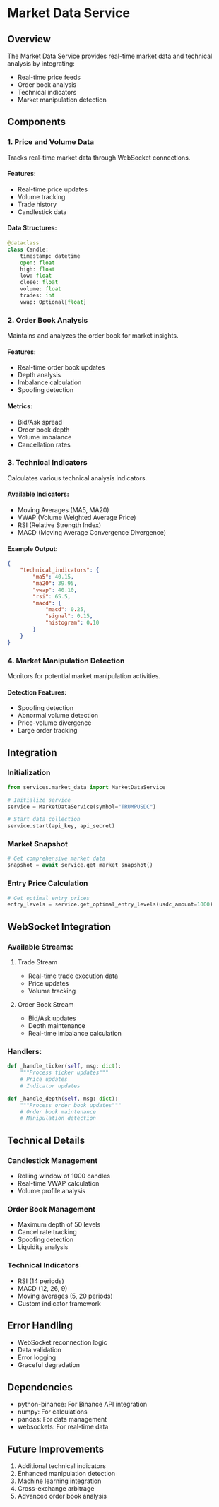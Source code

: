 # Market Data Service

## Overview
The Market Data Service provides real-time market data and technical analysis by integrating:
- Real-time price feeds
- Order book analysis
- Technical indicators
- Market manipulation detection

## Components

### 1. Price and Volume Data
Tracks real-time market data through WebSocket connections.

#### Features:
- Real-time price updates
- Volume tracking
- Trade history
- Candlestick data

#### Data Structures:
```python
@dataclass
class Candle:
    timestamp: datetime
    open: float
    high: float
    low: float
    close: float
    volume: float
    trades: int
    vwap: Optional[float]
```

### 2. Order Book Analysis
Maintains and analyzes the order book for market insights.

#### Features:
- Real-time order book updates
- Depth analysis
- Imbalance calculation
- Spoofing detection

#### Metrics:
- Bid/Ask spread
- Order book depth
- Volume imbalance
- Cancellation rates

### 3. Technical Indicators
Calculates various technical analysis indicators.

#### Available Indicators:
- Moving Averages (MA5, MA20)
- VWAP (Volume Weighted Average Price)
- RSI (Relative Strength Index)
- MACD (Moving Average Convergence Divergence)

#### Example Output:
```json
{
    "technical_indicators": {
        "ma5": 40.15,
        "ma20": 39.95,
        "vwap": 40.10,
        "rsi": 65.5,
        "macd": {
            "macd": 0.25,
            "signal": 0.15,
            "histogram": 0.10
        }
    }
}
```

### 4. Market Manipulation Detection
Monitors for potential market manipulation activities.

#### Detection Features:
- Spoofing detection
- Abnormal volume detection
- Price-volume divergence
- Large order tracking

## Integration

### Initialization
```python
from services.market_data import MarketDataService

# Initialize service
service = MarketDataService(symbol="TRUMPUSDC")

# Start data collection
service.start(api_key, api_secret)
```

### Market Snapshot
```python
# Get comprehensive market data
snapshot = await service.get_market_snapshot()
```

### Entry Price Calculation
```python
# Get optimal entry prices
entry_levels = service.get_optimal_entry_levels(usdc_amount=1000)
```

## WebSocket Integration

### Available Streams:
1. Trade Stream
   - Real-time trade execution data
   - Price updates
   - Volume tracking

2. Order Book Stream
   - Bid/Ask updates
   - Depth maintenance
   - Real-time imbalance calculation

### Handlers:
```python
def _handle_ticker(self, msg: dict):
    """Process ticker updates"""
    # Price updates
    # Indicator updates

def _handle_depth(self, msg: dict):
    """Process order book updates"""
    # Order book maintenance
    # Manipulation detection
```

## Technical Details

### Candlestick Management
- Rolling window of 1000 candles
- Real-time VWAP calculation
- Volume profile analysis

### Order Book Management
- Maximum depth of 50 levels
- Cancel rate tracking
- Spoofing detection
- Liquidity analysis

### Technical Indicators
- RSI (14 periods)
- MACD (12, 26, 9)
- Moving averages (5, 20 periods)
- Custom indicator framework

## Error Handling
- WebSocket reconnection logic
- Data validation
- Error logging
- Graceful degradation

## Dependencies
- python-binance: For Binance API integration
- numpy: For calculations
- pandas: For data management
- websockets: For real-time data

## Future Improvements
1. Additional technical indicators
2. Enhanced manipulation detection
3. Machine learning integration
4. Cross-exchange arbitrage
5. Advanced order book analysis 